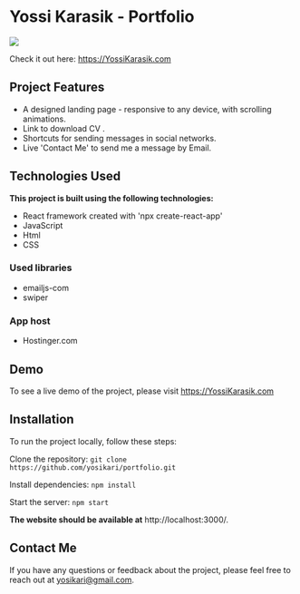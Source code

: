 <h1>Yossi Karasik - Portfolio</h1>

<img src='/src/assets/readme-gif.gif' /> 

Check it out here: https://YossiKarasik.com

## Project Features

- A designed landing page - responsive to any device, with scrolling animations.
- Link to download CV .
- Shortcuts for sending messages in social networks.
- Live 'Contact Me' to send me a message by Email. 


<h2>Technologies Used</h2>
<b>     This project is built using the following technologies:
</b>

- React framework created with 'npx create-react-app'
- JavaScript
- Html
- CSS

### Used libraries

- emailjs-com
- swiper

 ### App host

- Hostinger.com


## Demo
To see a live demo of the project, please visit https://YossiKarasik.com

## Installation
To run the project locally, follow these steps:

Clone the repository: 
`git clone https://github.com/yosikari/portfolio.git`

Install dependencies: 
`npm install`

Start the server: 
`npm start`

**The website should be available at** http://localhost:3000/.

## Contact Me
If you have any questions or feedback about the project, please feel free to reach out at yosikari@gmail.com.
